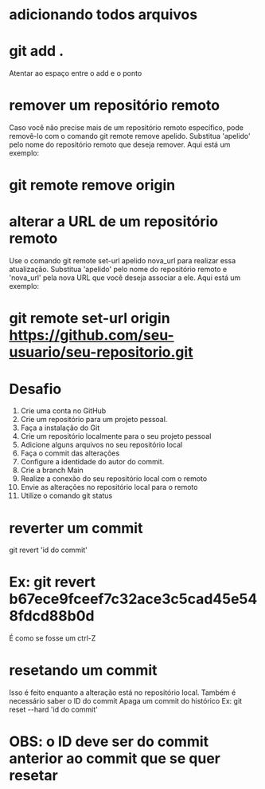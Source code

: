 # adicionando todos arquivos 
# git add .
Atentar ao espaço entre o add e o ponto

# remover um repositório remoto
Caso você não precise mais de um repositório remoto específico, pode removê-lo com o comando git remote remove apelido. Substitua 'apelido' pelo nome do repositório remoto que deseja remover. Aqui está um exemplo:

# git remote remove origin

# alterar a URL de um repositório remoto
Use o comando git remote set-url apelido nova_url para realizar essa atualização. Substitua 'apelido' pelo nome do repositório remoto e 'nova_url' pela nova URL que você deseja associar a ele. Aqui está um exemplo:

# git remote set-url origin https://github.com/seu-usuario/seu-repositorio.git

# Desafio

1. Crie uma conta no GitHub
2. Crie um repositório para um projeto pessoal.
3. Faça a instalação do Git
4. Crie um repositório localmente para o seu projeto pessoal
5. Adicione alguns arquivos no seu repositório local
6. Faça o commit das alterações
7. Configure a identidade do autor do commit.
8. Crie a branch Main
9. Realize a conexão do seu repositório local com o remoto
10. Envie as alterações no repositório local para o remoto
11. Utilize o comando git status

# reverter um commit
git revert 'id do commit'
# Ex: git revert b67ece9fceef7c32ace3c5cad45e548fdcd88b0d
É como se fosse um ctrl-Z

# resetando um commit
Isso é feito enquanto a alteração está no repositório local. Também é necessário saber o ID do commit
Apaga um commit do histórico
Ex: git reset --hard 'id do commit'
# OBS: o ID deve ser do commit anterior ao commit que se quer resetar
